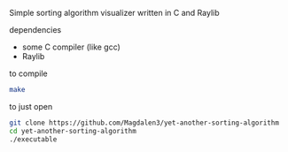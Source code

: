 Simple sorting algorithm visualizer written in C and Raylib

dependencies
- some C compiler (like gcc)
- Raylib

to compile
```sh
make 
```
to just open
```sh
git clone https://github.com/Magdalen3/yet-another-sorting-algorithm
cd yet-another-sorting-algorithm
./executable
```
